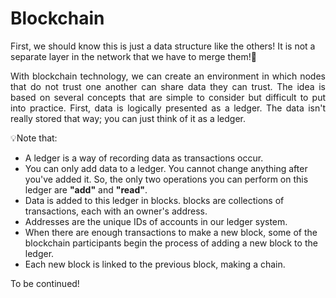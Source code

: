 # Blockchain

First, we should know this is just a data structure like the others! It is not a separate layer in the network that we have to merge them!:pinched_fingers:<br>
<p style="text-align: justify;">
With blockchain technology, we can create an environment in which nodes that do not trust one another can share data they can trust. The idea is based on several concepts that are simple to consider but difficult to put into practice. First, data is logically presented as a ledger. The data isn't really stored that way; you can just think of it as a ledger.
</p>

:bulb:Note that:
* A ledger is a way of recording data as transactions occur.
* You can only add data to a ledger. You cannot change anything after you've added it. So, the only two operations you can perform on this ledger are <b>"add"</b> and <b>"read"</b>.
* Data is added to this ledger in blocks. blocks are collections of transactions, each with an owner's address.
* Addresses are the unique IDs of accounts in our ledger system.
* When there are enough transactions to make a new block, some of the blockchain participants begin the process of adding a new block to the ledger.
* Each new block is linked to the previous block, making a chain.

To be continued!



